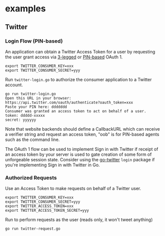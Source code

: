 
# examples

## Twitter

### Login Flow (PIN-based)

An application can obtain a Twitter Access Token for a user by requesting the user grant access via [3-legged](https://dev.twitter.com/oauth/3-legged) or [PIN-based](https://dev.twitter.com/oauth/pin-based) OAuth 1. 

```
export TWITTER_CONSUMER_KEY=xxx
export TWITTER_CONSUMER_SECRET=yyy
```

Run `twitter-login.go` to authorize the consumer application to a Twitter account.

```
go run twitter-login.go
Open this URL in your browser:
https://api.twitter.com/oauth/authenticate?oauth_token=xxx
Paste your PIN here: ddddddd
Consumer was granted an access token to act on behalf of a user.
token: ddddd-xxxxx
secret: yyyyyy
```

Note that website backends should define a CallbackURL which can receive a verifier string and request an access token, "oob" is for PIN-based agents such as the command line.

The OAuth 1 flow can be used to implement Sign in with Twitter if receipt of an access token by your server is used to gate creation of some form of unforgeable session state. Consider using the [go-twitter](https://github.com/dghubble/go-twitter) `login` package if you're implementing Sign in with Twitter in Go.

### Authorized Requests

Use an Access Token to make requests on behalf of a Twitter user.

    export TWITTER_CONSUMER_KEY=xxx
    export TWITTER_CONSUMER_SECRET=yyy
    export TWITTER_ACCESS_TOKEN=xxx
    export TWITTER_ACCESS_TOKEN_SECRET=yyy

Run to perform requests as the user (reads only, it won't tweet anything)

    go run twitter-request.go




